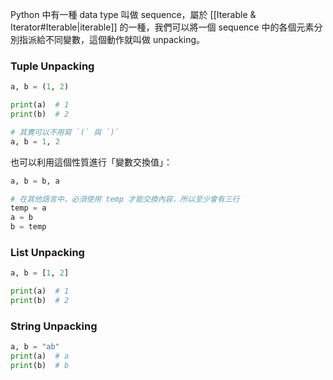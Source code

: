 Python 中有一種 data type 叫做 sequence，屬於 [[Iterable & Iterator#Iterable|iterable]] 的一種，我們可以將一個 sequence 中的各個元素分別指派給不同變數，這個動作就叫做 unpacking。

### Tuple Unpacking

```Python
a, b = (1, 2)

print(a)  # 1
print(b)  # 2

# 其實可以不用寫 `(` 與 `)`
a, b = 1, 2
```

也可以利用這個性質進行「變數交換值」：

```Python
a, b = b, a

# 在其他語言中，必須使用 temp 才能交換內容，所以至少會有三行
temp = a
a = b
b = temp
```

### List Unpacking

```Python
a, b = [1, 2]

print(a)  # 1
print(b)  # 2
```

### String Unpacking

```Python
a, b = "ab"
print(a)  # a
print(b)  # b
```
